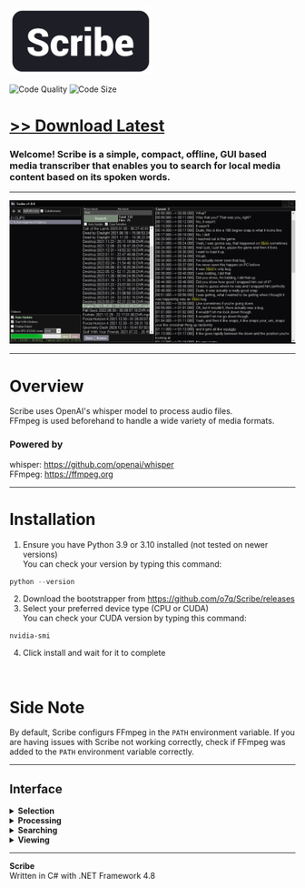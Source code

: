 <img src="assets/images/banner.png" width="50%">

<!-- ![Total Downloads](https://img.shields.io/github/downloads/o7q/Scribe/total?logo=github&label=Total%20Downloads&color=%232fd653) -->
![Code Quality](https://img.shields.io/codefactor/grade/github/o7q/Scribe/main?logo=github&label=Code%20Quality&color=%2315bf87)
![Code Size](https://img.shields.io/github/languages/code-size/o7q/Scribe?logo=github&label=Code%20Size&color=%23b65cff)

# [<b>>> Download Latest</b>](https://github.com/o7q/Scribe/releases/download/v1.0.2.0/Scribe.exe)
### Welcome! Scribe is a simple, compact, offline, GUI based media transcriber that enables you to search for local media content based on its spoken words.

---

<img src="assets/images/program.png">

---

# Overview
Scribe uses OpenAI's whisper model to process audio files.\
FFmpeg is used beforehand to handle a wide variety of media formats.

### **Powered by**
whisper: https://github.com/openai/whisper \
FFmpeg: https://ffmpeg.org

---

# Installation

1. Ensure you have Python 3.9 or 3.10 installed (not tested on newer versions) \
You can check your version by typing this command:
```powershell
python --version
```
2. Download the bootstrapper from https://github.com/o7q/Scribe/releases
3. Select your preferred device type (CPU or CUDA) \
You can check your CUDA version by typing this command:
```
nvidia-smi
```
4. Click install and wait for it to complete

<br>

# Side Note
By default, Scribe configurs FFmpeg in the `PATH` environment variable. If you are having issues with Scribe not working correctly, check if FFmpeg was added to the `PATH` environment variable correctly.

---

## **Interface**

<details>
<summary><b>Selection</b></summary>

- **Add Folder Button** Adds a watch folder to scan from
- **Remove Folder Button** Removes the selected watch folder
- **Media Formats Textbox** Media formats to scan for (separate with a comma)
- **Subdirectories Checkbox** Enable the searching of subdirectories

</details>

<details>
<summary><b>Processing</b></summary>

- **Auto Update Checkbox** Enable the automatic processing of watch folders
- **Update Button** Manually process media
- **Start With Windows Button** Makes the program start with your computer
- **Display Output Checkbox** Display a console while processing
- **Pause Checkbox** Insert a pause command
- **Use GPU Checkbox** Enable the usage of supported NVIDIA CUDA GPUs
- **Model Listbox** The model for the whisper speech-to-text algorithm (default is: **small**)
- **Abort Button** Cancels the process
- **Clean Button** Cleans storage files that no longer have the corresponding media file tied to it, it also cleans temporary files

</details>

<details>
<summary><b>Searching</b></summary>

- **Phrase Search Textbox** The phrase to search for
- **File Search Textbox** The specific file to search for (leave blank to show all files that contain the phrase)
- **Search Button** Searches with the specified settings
- **Auto Update Checkbox** Automatically updates the search without having to click the **Search Button**
- **Case Sensitive Checkbox** Enable case sensitivity
- **Open File Button** Opens the selected file
- **Browse File Button** Browses to the selected file in Windows Explorer

</details>

<details>
<summary><b>Viewing</b></summary>

- **View Panel** This will display all of the written text as well as their timestamps of the selection media, it will highlight every occurrence of the searched phrase

</details>

---

**Scribe** \
Written in C# with .NET Framework 4.8